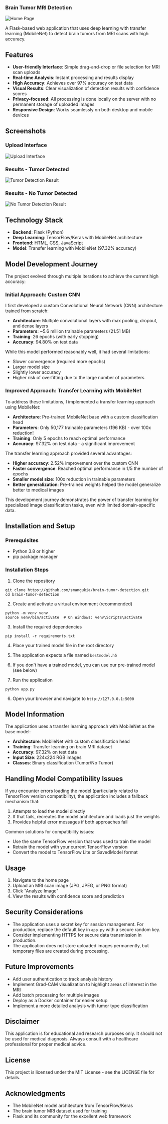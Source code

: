 ### Brain Tumor MRI Detection

![Home Page](assets/images/homepage.png)

A Flask-based web application that uses deep learning with transfer learning (MobileNet) to detect brain tumors from MRI scans with high accuracy.

## Features

- **User-friendly Interface**: Simple drag-and-drop or file selection for MRI scan uploads
- **Real-time Analysis**: Instant processing and results display
- **High Accuracy**: Achieves over 97% accuracy on test data
- **Visual Results**: Clear visualization of detection results with confidence scores
- **Privacy-focused**: All processing is done locally on the server with no permanent storage of uploaded images
- **Responsive Design**: Works seamlessly on both desktop and mobile devices


## Screenshots

### Upload Interface

![Upload Interface](assets/images/upload_interface.png)

### Results - Tumor Detected

![Tumor Detection Result](assets/images/tumordetection.png)

### Results - No Tumor Detected

![No Tumor Detection Result](assets/images/notumordetetection.png)

## Technology Stack

- **Backend**: Flask (Python)
- **Deep Learning**: TensorFlow/Keras with MobileNet architecture
- **Frontend**: HTML, CSS, JavaScript
- **Model**: Transfer learning with MobileNet (97.32% accuracy)


## Model Development Journey

The project evolved through multiple iterations to achieve the current high accuracy:

### Initial Approach: Custom CNN

I first developed a custom Convolutional Neural Network (CNN) architecture trained from scratch:

- **Architecture**: Multiple convolutional layers with max pooling, dropout, and dense layers
- **Parameters**: ~5.6 million trainable parameters (21.51 MB)
- **Training**: 26 epochs (with early stopping)
- **Accuracy**: 94.80% on test data


While this model performed reasonably well, it had several limitations:

- Slower convergence (required more epochs)
- Larger model size
- Slightly lower accuracy
- Higher risk of overfitting due to the large number of parameters


### Improved Approach: Transfer Learning with MobileNet

To address these limitations, I implemented a transfer learning approach using MobileNet:

- **Architecture**: Pre-trained MobileNet base with a custom classification head
- **Parameters**: Only 50,177 trainable parameters (196 KB) - over 100x reduction!
- **Training**: Only 5 epochs to reach optimal performance
- **Accuracy**: 97.32% on test data - a significant improvement


The transfer learning approach provided several advantages:

- **Higher accuracy**: 2.52% improvement over the custom CNN
- **Faster convergence**: Reached optimal performance in 1/5 the number of epochs
- **Smaller model size**: 100x reduction in trainable parameters
- **Better generalization**: Pre-trained weights helped the model generalize better to medical images


This development journey demonstrates the power of transfer learning for specialized image classification tasks, even with limited domain-specific data.

## Installation and Setup

### Prerequisites

- Python 3.8 or higher
- pip package manager


### Installation Steps

1. Clone the repository

```shellscript
git clone https://github.com/smangukia/brain-tumor-detection.git
cd brain-tumor-detection
```


2. Create and activate a virtual environment (recommended)

```shellscript
python -m venv venv
source venv/bin/activate  # On Windows: venv\Scripts\activate
```


3. Install the required dependencies

```shellscript
pip install -r requirements.txt
```


4. Place your trained model file in the root directory

1. The application expects a file named `bestmodel.h5`
2. If you don't have a trained model, you can use our pre-trained model (see below)



5. Run the application

```shellscript
python app.py
```


6. Open your browser and navigate to `http://127.0.0.1:5000`


## Model Information

The application uses a transfer learning approach with MobileNet as the base model:

- **Architecture**: MobileNet with custom classification head
- **Training**: Transfer learning on brain MRI dataset
- **Accuracy**: 97.32% on test data
- **Input Size**: 224x224 RGB images
- **Classes**: Binary classification (Tumor/No Tumor)


## Handling Model Compatibility Issues

If you encounter errors loading the model (particularly related to TensorFlow version compatibility), the application includes a fallback mechanism that:

1. Attempts to load the model directly
2. If that fails, recreates the model architecture and loads just the weights
3. Provides helpful error messages if both approaches fail


Common solutions for compatibility issues:

- Use the same TensorFlow version that was used to train the model
- Retrain the model with your current TensorFlow version
- Convert the model to TensorFlow Lite or SavedModel format


## Usage

1. Navigate to the home page
2. Upload an MRI scan image (JPG, JPEG, or PNG format)
3. Click "Analyze Image"
4. View the results with confidence score and prediction


## Security Considerations

- The application uses a secret key for session management. For production, replace the default key in `app.py` with a secure random key.
- Consider implementing HTTPS for secure data transmission in production.
- The application does not store uploaded images permanently, but temporary files are created during processing.


## Future Improvements

- Add user authentication to track analysis history
- Implement Grad-CAM visualization to highlight areas of interest in the MRI
- Add batch processing for multiple images
- Deploy as a Docker container for easier setup
- Implement a more detailed analysis with tumor type classification


## Disclaimer

This application is for educational and research purposes only. It should not be used for medical diagnosis. Always consult with a healthcare professional for proper medical advice.

## License

This project is licensed under the MIT License - see the LICENSE file for details.

## Acknowledgments

- The MobileNet model architecture from TensorFlow/Keras
- The brain tumor MRI dataset used for training
- Flask and its community for the excellent web framework